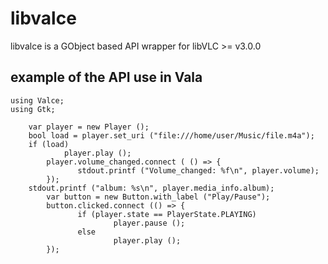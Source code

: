 # libvalce

libvalce is a GObject based API wrapper for libVLC >= v3.0.0

## example of the API use in Vala

```
using Valce;
using Gtk;

	var player = new Player ();
	bool load = player.set_uri ("file:///home/user/Music/file.m4a");
	if (load)
            player.play ();
        player.volume_changed.connect ( () => {
               stdout.printf ("Volume_changed: %f\n", player.volume);
        });
	stdout.printf ("album: %s\n", player.media_info.album);
        var button = new Button.with_label ("Play/Pause");
        button.clicked.connect (() => {
               if (player.state == PlayerState.PLAYING)
                       player.pause ();
               else
                       player.play ();
        });

```
